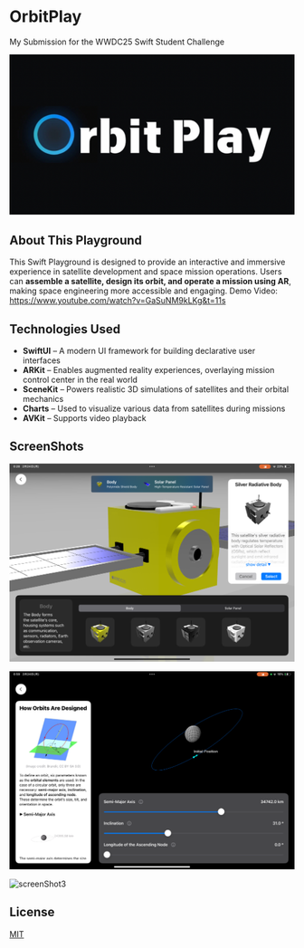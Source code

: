 
# OrbitPlay

My Submission for the WWDC25 Swift Student Challenge

![Logo](https://github.com/acrostorn/OrbitPlay/blob/main/Image/icon.png?raw=true)

## About This Playground  

This Swift Playground is designed to provide an interactive and immersive experience in satellite development and space mission operations. Users can **assemble a satellite, design its orbit, and operate a mission using AR**, making space engineering more accessible and engaging.
Demo Video: https://www.youtube.com/watch?v=GaSuNM9kLKg&t=11s

## Technologies Used

- **SwiftUI** – A modern UI framework for building declarative user interfaces  
- **ARKit** – Enables augmented reality experiences, overlaying mission control center in the real world  
- **SceneKit** – Powers realistic 3D simulations of satellites and their orbital mechanics   
- **Charts** – Used to visualize various data from satellites during missions 
- **AVKit** – Supports video playback

## ScreenShots

![screenShot1](https://github.com/acrostorn/OrbitPlay/blob/main/Image/screenShot1.PNG?raw=true)

![screenShot2](https://github.com/acrostorn/OrbitPlay/blob/main/Image/screenShot2.PNG?raw=true)

![screenShot3](https://github.com/acrostorn/OrbitPlay/blob/main/Image/screenShot3.PNG?raw=true)
## License

[MIT](https://choosealicense.com/licenses/mit/)
